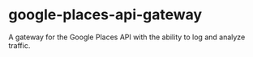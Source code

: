 google-places-api-gateway
=========================

A gateway for the Google Places API with the ability to log and analyze traffic.
